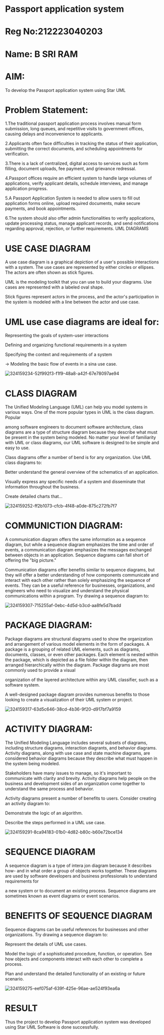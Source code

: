 # Passport application system
# Reg No:212223040203
# Name: B SRI RAM


# AIM:
To develop the Passport application system using Star UML

# Problem Statement:
1.The traditional passport application process involves manual form submission, long queues, and repetitive visits to government offices, causing delays and inconvenience to applicants.

2.Applicants often face difficulties in tracking the status of their application, submitting the correct documents, and scheduling appointments for verification.

3.There is a lack of centralized, digital access to services such as form filling, document uploads, fee payment, and grievance redressal.

4.Passport offices require an efficient system to handle large volumes of applications, verify applicant details, schedule interviews, and manage application progress.

5.A Passport Application System is needed to allow users to fill out application forms online, upload required documents, make secure payments, and book appointments.

6.The system should also offer admin functionalities to verify applications, update processing status, manage applicant records, and send notifications regarding approval, rejection, or further requirements.
UML DIAGRAMS

# USE CASE DIAGRAM

A use case diagram is a graphical depiction of a user's possible interactions with a system. The use cases are represented by either circles or ellipses. The actors are often shown as stick figures.

UML is the modeling toolkit that you can use to build your diagrams. Use cases are represented with a labeled oval shape.

Stick figures represent actors in the process, and the actor's participation in the system is modeled with a line between the actor and use case.
# UML use case diagrams are ideal for:

Representing the goals of system-user interactions

Defining and organizing functional requirements in a system

Specifying the context and requirements of a system

→ Modeling the basic flow of events in a sina use case.

![324159234-52f992f3-f1f9-48a8-a42f-67e78097ae94](https://github.com/user-attachments/assets/4897d489-ee20-4c96-a683-8258c015ac55)



# CLASS DIAGRAM

The Unified Modeling Language (UML) can help you model systems in various ways. One of the more popular types in UML is the class diagram. Popular

among software engineers to document software architecture, class diagrams are a type of structure diagram because they describe what must be present in the system being modeled. No matter your level of familiarity with UML or class diagrams, our UML software is designed to be simple and easy to use.

Class diagrams offer a number of bend is for any organization. Use UML class diagrams to:

Better understand the general overview of the schematics of an application.

Visually express any specific needs of a system and disseminate that information throughout the business.

Create detailed charts that…

![324159252-ff2b1073-cfcb-4f48-a0de-875c272fb7f7](https://github.com/user-attachments/assets/2c469062-ac4f-49e5-b51a-316a1b9c84e7)
# COMMUNICTION DIAGRAM:

A communication diagram offers the same information as a sequence diagram, but while a sequence diagram emphasizes the time and order of events, a communication diagram emphasizes the messages exchanged between objects in an application. Sequence diagrams can fall short of offering the "big picture."

Communication diagrams offer benefits similar to sequence diagrams, but they will offer a better understanding of how components communicate and interact with each other rather than solely emphasizing the sequence of events. They can be a useful reference for businesses, organizations, and engineers who need to visualize and understand the physical communications within a program. Try drawing a sequence diagram to:

![324159307-715255af-0ebc-4d5d-b3cd-aa8fe5d7badd](https://github.com/user-attachments/assets/b973d31a-a61d-4ead-81c5-9a4e8432393b)




# PACKAGE DIAGRAM:

Package diagrams are structural diagrams used to show the organization and arrangement of various model elements in the form of packages. A package is a grouping of related UML elements, such as diagrams, documents, classes, or even other packages. Each element is nested within the package, which is depicted as a file folder within the diagram, then arranged hierarchically within the diagram. Package diagrams are most commonly used to provide a visual

organization of the layered architecture within any UML classifier, such as a software system.

A well-designed package diagram provides numerous benefits to those looking to create a visualization of their UML system or project.




![324159317-63d5c646-38cd-4b36-9f20-d917bf7a9159](https://github.com/user-attachments/assets/07912c0a-5ca0-4afa-a4f0-484dd2803783)





# ACTIVITY DIAGRAM:

The Unified Modeling Language includes several subsets of diagrams, including structure diagrams, interaction diagrants, and behavior diagrams. Activity diagrams, along with use case and state machine diagrams, are considered behavior diagrams because they describe what must happen in the system being modeled.

Stakeholders have many issues to manage, so it's important to communicate with clarity and brevity. Activity diagrams help people on the business and development sides of an organization come together to understand the same process and behavior.

Activity diagrams present a number of benefits to users. Consider creating an activity diagram to:

Demonstrate the logic of an algorithm.

Describe the steps performed in a UML use case.


![324159291-8ca94183-01b0-4d82-b80c-b60e72bce134](https://github.com/user-attachments/assets/ec7a7c96-952b-4c52-be15-324bebfe9ba2)




# SEQUENCE DIAGRAM

A sequence diagram is a type of intera jon diagram because it describes how- and in what order a group of objects works together. These diagrams are used by software developers and business professionals to understand requirements for

a new system or to document an existing process. Sequence diagrams are sometimes known as event diagrams or event scenarios.


# BENEFITS OF SEQUENCE DIAGRAM

Sequence diagrams can be useful references for businesses and other organizations. Try drawing a sequence diagram to:

Represent the details of UML use cases.

Model the logic of a sophisticated procedure, function, or operation. See how objects and components interact with each other to complete a process.

Plan and understand the detailed functionality of an existing or future scenario.



![324159275-eef075af-639f-425e-96ae-ae524f93ea6a](https://github.com/user-attachments/assets/20bafb68-a454-4083-b566-82b1352f9b92)



# RESULT

Thus the project to develop Passport application system was developed using Star UML Software is done successfully.


